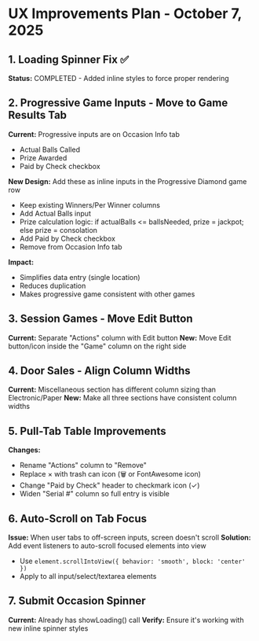 # UX Improvements Plan - October 7, 2025

## 1. Loading Spinner Fix ✅
**Status:** COMPLETED - Added inline styles to force proper rendering

## 2. Progressive Game Inputs - Move to Game Results Tab
**Current:** Progressive inputs are on Occasion Info tab
- Actual Balls Called
- Prize Awarded
- Paid by Check checkbox

**New Design:** Add these as inline inputs in the Progressive Diamond game row
- Keep existing Winners/Per Winner columns
- Add Actual Balls input
- Prize calculation logic: if actualBalls <= ballsNeeded, prize = jackpot; else prize = consolation
- Add Paid by Check checkbox
- Remove from Occasion Info tab

**Impact:**
- Simplifies data entry (single location)
- Reduces duplication
- Makes progressive game consistent with other games

## 3. Session Games - Move Edit Button
**Current:** Separate "Actions" column with Edit button
**New:** Move Edit button/icon inside the "Game" column on the right side

## 4. Door Sales - Align Column Widths
**Current:** Miscellaneous section has different column sizing than Electronic/Paper
**New:** Make all three sections have consistent column widths

## 5. Pull-Tab Table Improvements
**Changes:**
- Rename "Actions" column to "Remove"
- Replace × with trash can icon (🗑️ or FontAwesome icon)
- Change "Paid by Check" header to checkmark icon (✓)
- Widen "Serial #" column so full entry is visible

## 6. Auto-Scroll on Tab Focus
**Issue:** When user tabs to off-screen inputs, screen doesn't scroll
**Solution:** Add event listeners to auto-scroll focused elements into view
- Use `element.scrollIntoView({ behavior: 'smooth', block: 'center' })`
- Apply to all input/select/textarea elements

## 7. Submit Occasion Spinner
**Current:** Already has showLoading() call
**Verify:** Ensure it's working with new inline spinner styles
